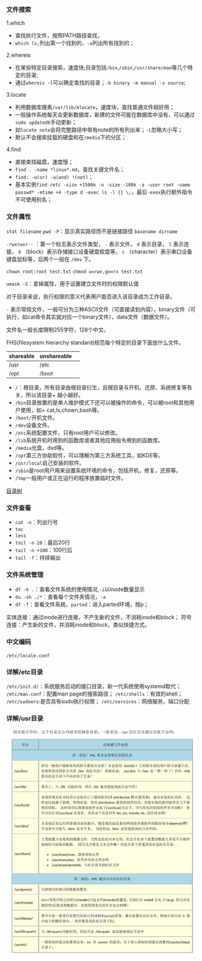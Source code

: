 ### 文件搜索

1.which

+ 查找执行文件，按照PATH路径查找，
+ `which ls;`列出第一个找到的，`-a`列出所有找到的；

2.whereis

+ 在某些特定目录搜索，速度快;目录包括`/bin`,`/sbin`,`/usr/share/man`等几个特定的目录;
+ 通过`whereis -l`可以确定查找的目录；`-b binary -m manual -s source`;

3.locate

+ 利用数据库搜素`/var/lib/mlocate`，速度块，查找普通文件超好用；
+ 一般操作系统每天会更新数据库，新建的文件可能在数据库中没有，可以通过`sudo updatedb`手动更新；
+ 如`locate note`会将完整路径中带有note的所有列出来；`-i`忽略大小写；
+ 默认不会搜索挂载的硬盘和在`/media`下的分区；

4.find

+ 直接查找磁盘，速度慢；
+ `find . -name *linux*.md`，查找关键文件名；
+ `find: -o(or) -a(and) !(not)`；
+ 基本实例`find /etc -size +1500k -o -size -100k -a -user root -name passwd* -mtime +4 -type d -exec ls -l {} \;`，最后`-exex`执行额外指令不可使用别名；

### 文件属性

`stat filename`
`pwd -P`：显示真实路径而不是链接路径
`basename dirname`

`-rwxrwxr--` ：第一个标志表示文件类型， `-` 表示文件， `d` 表示目录， `l` 表示连接， `b` （block）表示存储接口设备硬盘软盘等， `c` （character）表示串口设备键盘鼠标等，后两个一般在 `/dev` 下。

`chown root:root test.txt`
`chmod u=rwx,go=rx test.txt`

`umask -S`：拿掉属性，用于设置建立文件时的权限默认值

对于目录来说，执行权限的意义代表用户能否进入该目录成为工作目录。

`-` 表示常规文件，一般可分为三种ASCII文件（可直接读到内容），binary文件（可执行，如cat命令其实就对应一个binary文件），data文件（数据文件）。

文件名一般长度限制255字符，128个中文。

FHS(filesystem hierarchy standard)规范每个特定的目录下面放什么文件。

| shareable | unshareable |     |
|-----------|-------------|-----|
| /usr      | /etc        |     |
| /opt      | /boot        |     |

+ `/`：根目录，所有目录由根目录衍生，且根目录与开机、还原、系统修复等有关，所以该目录+ 越小越好。
+ `/bin`目录放置的是单人维护模式下还可以被操作的命令，可以被root和其他用户使用，如+ cat,ls,chown,bash等。
+ `/boot/`开机文件。
+ `/dev`设备文件。
+ `/etc`系统配置文件，只有root用户可以修改。
+ `/lib`系统开机时用到的函数库或者其他应用指令用到的函数库。
+ `/media`光盘，dvd等。
+ `/opt`第三方协助软件，可以理解为第三方系统工具，如KDE等。
+ `/usr/local`自己安装的软件。
+ `/sbin`是root用户用来设置系统环境的命令，包括开机，修复，还原等。
+ `/tmp`一般用户或正在运行的程序放置临时文件。

[目录树](../img/filesystem.png)

### 文件查看

+ `cat -n`：列出行号
+ `tac`
+ `less`
+ `tail -n 20`：最后20行
+ `tail -n +100`：100行后
+ `tail -f`：持续输出

### 文件系统管理

+ `df -h .`：查看文件系统的使用情况,`-i`以inode数量显示
+ `du -sh ./*`：查看每个文件夹情况，`-a`
+ `df -T`：查看文件系统，`parted`：进入parted环境，按p；

实体连接：通过inode进行连接，不产生新的文件，不消耗inode和block；
符号连接：产生新的文件，并消耗inode和block，类似快捷方式。

### 中文编码

`/etc/locale.conf`

### 详解/etc目录

`/etc/init.d/`：系统服务启动的接口目录，新一代系统使用systemd取代；
`/etc/man.conf`：配置man page的搜索路径；
`/etc/shells`：有效的shell；
`/etc/sudoers`:是否具有sudo执行权限；
`/etc/services`：网络服务，端口分配

### 详解/usr目录

![usr目录](../img/usr目录.png)

